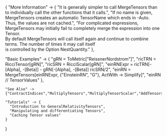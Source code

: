 {
  "More Information" -> {
      "It is generally simpler to call MergeTensors than to individually call the other functions that it calls.",
      "If no name is given, MergeTensors creates an automatic TensorName which ends in -Auto. Thus, the values are not cached.",
      "For complicated expressions, MergeTensors may initially fail to completely merge the expression into one Tensor. \
 By default MergeTensors will call itself again and continue to combine terms. The number of times it may call itself \
 is controlled by the Option NestQuantity."
  },

  "Basic Examples" -> {
    "gRN = ToMetric[\"ReissnerNordstrom\"]",
    "ricTRN = RicciTensor[gRN]",
    "ricSRN = RicciScalar[gRN]",
    "einRNExpr = ricTRN[-\[Alpha], -\[Beta]] - gRN[-\[Alpha], -\[Beta]] ricSRN/2",
    "einRN = MergeTensors[einRNExpr, {\"EinsteinRN\", \"G\"}, ActWith -> Simplify]",
    "einRN // TensorValues"
    },

    "See Also" ->
    {"ContractIndices","MultiplyTensors","MultiplyTensorScalar","AddTensors"},

    "Tutorials" -> {
      "Introduction to GeneralRelativityTensors",
      "Manipulating and differentiating Tensors",
      "Caching Tensor values"
    }
}
